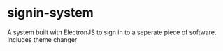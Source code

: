 # signin-system
 A system built with ElectronJS to sign in to a seperate piece of software. Includes theme changer
